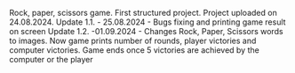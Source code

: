 Rock, paper, scissors game. First structured project.
Project uploaded on 24.08.2024.
Update 1.1. - 25.08.2024 - Bugs fixing and printing game result on screen 
Update 1.2. -01.09.2024 - Changes Rock, Paper, Scissors words to images. Now game prints number of rounds, player victories and computer victories. Game ends once 5 victories  are achieved by the computer or the player
